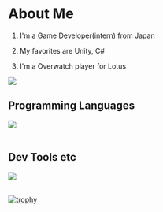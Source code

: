 # About Me

1. I'm a Game Developer(intern) from Japan

2. My favorites are Unity, C#

3. I'm a Overwatch player for Lotus

![](https://github-readme-stats.vercel.app/api/top-langs/?username=manato-takahashi&count-private=true&show_icons=true&locale=en&layout=compact&theme=onedark)

## Programming Languages

<img src="https://skillicons.dev/icons?i=c,cs,cpp,java,jquery,matlab,processing,html,css,js,php,laravel" /> <br /><br />

## Dev Tools etc

<img src="https://skillicons.dev/icons?i=unity,discord,git,github,vscode,powershell,anaconda,gmail,mysql,md,svg," /> <br /><br />

[![trophy](https://github-profile-trophy.vercel.app/?username=manato-takahashi&theme=onedark)](https://github.com/ryo-ma/github-profile-trophy)
